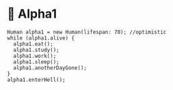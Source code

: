 # 🌱 Alpha1
<pre><code lang="life" data-comment="you found the easter egg">Human alpha1 = new Human(lifespan: 70); //optimistic
while (alpha1.alive) {
  alpha1.eat();
  alpha1.study();
  alpha1.work();
  alpha1.sleep();
  alpha1.anotherDayGone();
}
alpha1.enterHell();
</code></pre>
